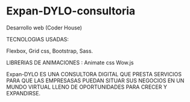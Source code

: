 # Expan-DYLO-consultoria
Desarrollo web (Coder House)

TECNOLOGIAS USADAS:

Flexbox,
Grid css,
Bootstrap,
Sass.

LIBRERIAS DE ANIMACIONES :
Animate css 
Wow.js

Expan-DYLO ES UNA CONSULTORA DIGITAL QUE PRESTA SERVICIOS PARA QUE LAS EMPRESASAS
PUEDAN SITUAR SUS NEGOCIOS EN UN MUNDO VIRTUAL LLENO DE OPORTUNIDADES PARA CRECER
Y EXPANDIRSE.
